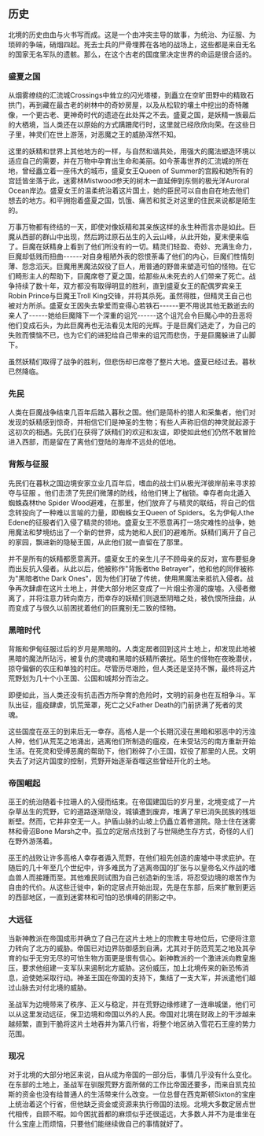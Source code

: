 ## 历史

北境的历史由血与火书写而成。这是一个由冲突主导的故事，为统治、为征服、为琐碎的争端，硝烟四起。死去士兵的尸骨埋葬在各地的战场上，这些都是来自无名的国家无名军队的遗骸。那么，在这个古老的国度里决定世界的命运是很合适的。

### 盛夏之国

从烟雾缭绕的汇流城Crossings中耸立的闪光塔楼，到矗立在空旷田野中的精致石拱门，再到藏在最古老的树林中的奇妙房屋，以及从松软的壤土中挖出的奇特雕像，一个更古老、更神奇时代的遗迹在此处挥之不去。盛夏之国，是妖精一族最后的大栖境，当人类还在以原始的方式蹒跚爬行时，这里就已经欣欣向荣。在这些日子里，神灵们在世上游荡，对恶魔之王的威胁浑然不知。

这里的妖精和世界上其他地方的一样，与自然和谐共处，用强大的魔法塑造环境以适应自己的需要，并在万物中孕育出生命和美丽。如今荼毒世界的汇流城的所在地，曾经矗立着一座伟大的城市，盛夏女王Queen
of
Summer的宫殿和她所有的宫廷皆坐落于此，迷雾林Mistwood参天的树木一直延伸到东侧的极光洋Auroral
Ocean岸边。盛夏女王的温柔统治着这片国土，她的臣民可以自由自在地去他们想去的地方。和平拥抱着盛夏之国，饥饿、痛苦和贫乏对这里的住民来说都是陌生的。

万事万物都有终结的一天，即使对像妖精和其亲族这样的永生种而言亦是如此。巨魔从西部的群山中出现，然后跨过原石丛生的入云山峰，从此开始，夏末便来临了。巨魔在妖精身上看到了他们所没有的一切。精灵们轻盈、奇妙、充满生命力，巨魔却低贱而扭曲------对自身粗陋外表的怨恨荼毒了他们的内心，巨魔们性情刻薄、怨念滔天。巨魔用黑魔法奴役了巨人，用普通的野兽来塑造可怕的怪物。在它们畸形主人的帮助下，巨魔席卷了夏之国，给那些从未死去的人们带来了死亡。战争持续了数十年，双方都没有取得明显的胜利，直到盛夏女王的配偶罗宾亲王Robin
Prince与巨魔王Troll
King交锋，并将其杀死。虽然得胜，但精灵王自己也被对方所杀。盛夏女王因失去挚爱而变得心若铁石------更不用说其他无数逝去的亲人了------她给巨魔降下一个深重的诅咒------这个诅咒会令巨魔心中的丑恶将他们变成石头，为此巨魔再也无法看见太阳的光辉。于是巨魔们逃走了，为自己的失败而懊恼不已，也为它们的进犯给自己带来的诅咒而悲伤，于是巨魔躲进了山脚下。

虽然妖精们取得了战争的胜利，但悲伤却已席卷了整片大地。盛夏已经过去。暮秋已然降临。

### 先民

人类在巨魔战争结束几百年后踏入暮秋之国。他们是简朴的猎人和采集者，他们对发现的妖精感到惊奇，并相信它们是神圣的生物；有些人声称旧信的神灵就起源于这初次的相遇。先民们在获得了妖精们的欢迎和友谊，即使如此他们仍然不敢冒险进入西部，而是留在了离他们登陆的海岸不远处的低地。

### 背叛与征服

先民们在暮秋之国边境安家立业几百年后，嗜血的战士们从极光洋彼岸前来寻求掠夺与征服
。他们击溃了先民们微薄的防线，给他们铐上了枷锁。幸存者向北遁入蜘蛛森林the
Spider
Wood避难，在那里，他们放弃了与精灵的联结，将自己的信念转投向了一种难以言喻的力量，即蜘蛛女王Queen
of Spiders。名为伊甸人the
Edene的征服者们入侵了精灵的领地。盛夏女王不愿意再打一场灾难性的战争，她用魔法和梦境纺出了一个新的世界，成为她和人民们的避难所。妖精们离开了自己的家园，飘进新的隐秘王国，从此他们就一直留在了那里。

并不是所有的妖精都愿意离开。盛夏女王的亲生儿子不顾母亲的反对，宣布要挺身而出反抗入侵者。从此以后，他被称作"背叛者the
Betrayer"，他和他的同伴被称为"黑暗者the Dark
Ones"，因为他们打破了传统，使用黑魔法来抵抗入侵者。战争再次肆虐在这片土地上，并使大部分地区变成了一片烟尘弥漫的废墟。入侵者撤离了，并将注意力转向南方，而幸存的妖精们则退至阴暗之处，被仇恨所扭曲，从而变成了与很久以前困扰着他们的巨魔别无二致的怪物。

### 黑暗时代

背叛和伊甸征服过后的岁月是黑暗的。人类定居者回到这片土地上，却发现此地被黑暗的魔法所玷污，被复仇的灵魂和黑暗的妖精所袭扰。陌生的怪物在夜晚潜伏，掠夺偏僻的农庄和单独的村庄。尽管历尽艰险，但人类还是坚持不懈，最终将这片荒野划为几十个小王国、公国和城邦分而治之。

即便如此，当人类还没有抗击西方所孕育的危险时，文明的前身也在互相争斗。军队出征，瘟疫肆虐，饥荒笼罩，死亡之父Father
Death的门前挤满了死者的灵魂。

这些国度在巫王的到来后无一幸存。高格人是一个长期沉浸在黑暗和邪恶中的污浊人种，他们从荒芜之地涌出，逃离他们所制造的瘟疫，在未受玷污的南方重新开始生活。在死灵和受缚恶魔的帮助下，他们粉碎了小王国，奴役了那里的人民。文明失去了对这片国度的控制，荒野开始逐渐吞噬这些曾经开化的土地。

### 帝国崛起

巫王的统治随着卡拉珊人的入侵而结束。在帝国建国后的岁月里，北境变成了一片杂草丛生的荒野，它的道路逐渐隐没，城镇遭到废弃，堆满了早已消失民族的残垣断壁。然而，它并非空无一人。护盾山脉的山坡上仍矗立着修道院。隐士住在迷雾林和骨沼Bone
Marsh之中。孤立的定居点找到了与世隔绝生存方式，奇怪的人们在野外游荡着。

巫王的战败让许多高格人幸存者遁入荒野，在他们祖先创造的废墟中寻求庇护。在随后的几十年至几个世纪中，许多难民为了逃离帝国的扩张与以皇帝名义作战的嗜血兽人而接踵而至。其他难民则试图为自己创造新的生活，将忍受边境的艰苦作为自由的代价。从这些迁徙中，新的定居点开始出现，先是在东部，后来扩散到更远的西部地区，一直到迷雾林和可怕的恐惧峰的阴影之中。

### 大远征

当新神教派在帝国成形并确立了自己在这片土地上的宗教主导地位后，它便将注意力转向了北方的威胁。帝国已对边界防御感到自满，尤其对于防范荒芜之地及其孕育的似乎无穷无尽的可怕生物方面更是很有信心。新神教派的一个激进派向教皇施压，要求他组建一支军队来遏制北方威胁。这份威压，加上北境传来的新恐怖消息，迫使她采取行动。神圣王国在帝国的支持下，集结了一支大军，并派遣他们越过山脉去对付北境的威胁。

圣战军为边境带来了秩序、正义与稳定，并在荒野边缘修建了一连串城堡，他们可以从这里发动远征，保卫边境和帝国以外的人民。帝国对北境在财政上的干涉越来越频繁，直到干脆将这片土地吞并为第八行省，将整个地区纳入雪花石王座的势力范围。

### 现况

对于北境的大部分地区来说，自从成为帝国的一部分后，事情几乎没有什么变化。在东部的土地上，圣战军在驯服荒野方面所做的工作比帝国还要多，而来自凯克拉斯的资金也没有给普通人的生活带来什么改变。一位总督在西克斯顿Sixton的宝座上统治着这个行省，但他缺乏资金或资源来执行帝国的法规。北境大多数定居点世代相传，自顾不暇。如今困扰首都的麻烦似乎还很遥远，大多数人并不为是谁坐在什么宝座上而烦恼，只要他们能继续做自己的事情就好了。
